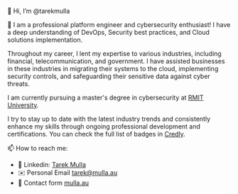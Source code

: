 👋 Hi, I’m @tarekmulla

🚀 I am a professional platform engineer and cybersecurity enthusiast! I have a deep understanding of DevOps, Security best practices, and Cloud solutions implementation.

  Throughout my career, I lent my expertise to various industries, including financial, telecommunication, and government. I have assisted businesses in these industries in migrating their systems to the cloud, implementing security controls, and safeguarding their sensitive data against cyber threats.
  
  I am currently pursuing a master's degree in cybersecurity at [RMIT University](https://www.rmit.edu.au/).
  
  I try to stay up to date with the latest industry trends and consistently enhance my skills through ongoing professional development and certifications. You can check the full list of badges in [Credly](https://www.credly.com/users/tarek-mulla/badges).

📫 How to reach me:
* 👔 Linkedin: [Tarek Mulla](https://www.linkedin.com/in/tarekmulla/)
* ✉️ Personal Email [tarek@mulla.au](mailto:tarek@mulla.au)
* 📇 Contact form [mulla.au](https://mulla.au)

